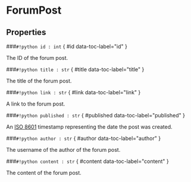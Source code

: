# **ForumPost**

## Properties

###`#!python id : int` { #id data-toc-label="id" }

The ID of the forum post.

###`#!python title : str` { #title data-toc-label="title" }

The title of the forum post.

###`#!python link : str` { #link data-toc-label="link" }

A link to the forum post.

###`#!python published : str` { #published data-toc-label="published" }

An [ISO 8601](https://en.wikipedia.org/wiki/ISO_8601) timestamp representing the date the post was created.

###`#!python author : str` { #author data-toc-label="author" }

The username of the author of the forum post.

###`#!python content : str` { #content data-toc-label="content" }

The content of the forum post.
